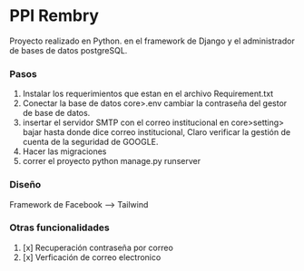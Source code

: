 # PPI Rembry

Proyecto realizado en Python. en el framework de Django y el administrador de bases de datos postgreSQL.

### Pasos

1. Instalar los requerimientos que estan en el archivo Requirement.txt
2. Conectar la base de datos core>.env cambiar la contraseña del gestor de base de datos.
3. insertar el servidor SMTP con el correo institucional en core>setting> bajar hasta donde dice correo institucional, Claro verificar la gestión de cuenta de la seguridad de GOOGLE.
4. Hacer las migraciones
5. correr el proyecto python manage.py runserver


### Diseño

Framework de Facebook --> Tailwind

### Otras funcionalidades

1. [x] Recuperación contraseña por correo
1. [x] Verficación de correo electronico


